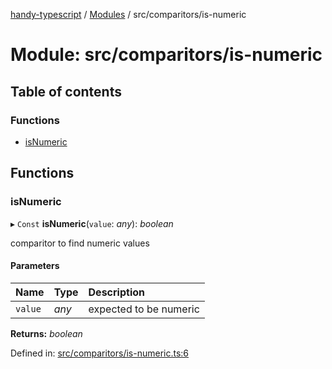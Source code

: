 [handy-typescript](../README.md) / [Modules](../modules.md) / src/comparitors/is-numeric

# Module: src/comparitors/is-numeric

## Table of contents

### Functions

- [isNumeric](src_comparitors_is_numeric.md#isnumeric)

## Functions

### isNumeric

▸ `Const` **isNumeric**(`value`: *any*): *boolean*

comparitor to find numeric values

#### Parameters

| Name | Type | Description |
| :------ | :------ | :------ |
| `value` | *any* | expected to be numeric |

**Returns:** *boolean*

Defined in: [src/comparitors/is-numeric.ts:6](https://github.com/robbiemu/handy-typescript/blob/8d0f93c/src/comparitors/is-numeric.ts#L6)
